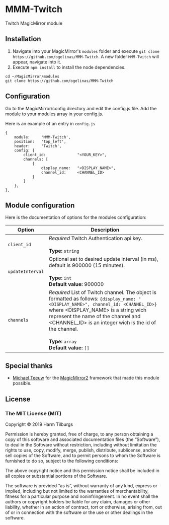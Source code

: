 # MMM-Twitch
Twitch MagicMirror module

## Installation
1. Navigate into your MagicMirror's `modules` folder and execute `git clone https://github.com/ogelinas/MMM-Twitch`.  A new folder `MMM-Twitch` will appear, navigate into it.
2. Execute `npm install` to install the node dependencies.

```
cd ~/MagicMirror/modules 
git clone https://github.com/ogelinas/MMM-Twitch
```

## Configuration
Go to the MagicMirror/config directory and edit the config.js file.
Add the module to your modules array in your config.js.

Here is an example of an entry in `config.js`
```
{
    module:     'MMM-Twitch',
    position:   'top_left',
    header:     'Twitch',
    config: {
        client_id:              "<YOUR_KEY>",
        channels: [
            {
                display_name:   "<DISPLAY_NAME>",
                channel_id:     <CHANNEL_ID>
            }
        ]
    },
},
```

## Module configuration
Here is the documentation of options for the modules configuration:

| Option               | Description
|--------------------- |-----------
| `client_id`          | *Required* Twitch Authentication api key.<br><br>**Type:** `string`
| `updateInterval`     | Optional set to desired update interval (in ms), default is 900000 (15 minutes).<br><br>**Type:**  `int` <br> **Default value:** 900000
| `channels`           | *Required* List of Twitch channel. The object is formatted as follows: ```{display_name: "<DISPLAY_NAME>", channel_id: <CHANNEL_ID>}``` where &lt;DISPLAY_NAME&gt; is a string wich represent the name of the channel and &lt;CHANNEL_ID&gt; is an integer wich is the id of the channel.<br><br>**Type:**  `array` <br> **Default value:** `[]`


## Special thanks
- [Michael Teeuw](https://github.com/MichMich) for the [MagicMirror2](https://github.com/MichMich/MagicMirror/tree/develop) framework that made this module possible.

## License
### The MIT License (MIT)

Copyright © 2019 Harm Tilburgs

Permission is hereby granted, free of charge, to any person obtaining a copy of this software and associated documentation files (the “Software”), to deal in the Software without restriction, including without limitation the rights to use, copy, modify, merge, publish, distribute, sublicense, and/or sell copies of the Software, and to permit persons to whom the Software is furnished to do so, subject to the following conditions:

The above copyright notice and this permission notice shall be included in all copies or substantial portions of the Software.

The software is provided “as is”, without warranty of any kind, express or implied, including but not limited to the warranties of merchantability, fitness for a particular purpose and noninfringement. In no event shall the authors or copyright holders be liable for any claim, damages or other liability, whether in an action of contract, tort or otherwise, arising from, out of or in connection with the software or the use or other dealings in the software.
